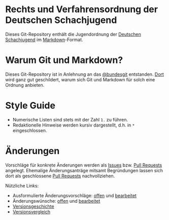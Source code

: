 # Rechts und Verfahrensordnung der Deutschen Schachjugend

Dieses Git-Repository enthält die Jugendordnung der [Deutschen Schachjugend](http://deutsche-schachjugend.de) im [Markdown](http://daringfireball.net/projects/markdown/syntax)-Format. 

# Warum Git und Markdown?

Dieses Git-Repository ist in Anlehnung an das [@bundesgit](https://github.com/bundestag/gesetze) entstanden. [Dort](https://github.com/bundestag/gesetze#warum-git) wird ganz gut geschildert, warum sich Git und Markdown für solch eine Ordnung anbieten.

# Style Guide

* Numerische Listen sind stets mit der Zahl `1.` zu führen.
* Redaktionelle Hinweise werden kursiv dargestellt, d.h. in `*` eingeschlossen.

# Änderungen

Vorschläge für konkrete Änderungen werden als [Issues](https://github.com/Schachjugend/Rechts_u_Verfahrensordnung/issues) bzw. [Pull Requests](https://github.com/Schachjugend/Jugendordnung/pulls) angelegt. Ehemalige Änderungsanträge mitsamt Begründungen lassen sich dort als geschlossene [Pull Requests](https://github.com/Schachjugend/Rechts_u_Verfahrensordnung/pulls?state=closed) nachvollziehen.

Nützliche Links:

* Ausformulierte Änderungsvorschläge: [offen](https://github.com/Schachjugend/Rechts_u_Verfahrensordnung/pulls?q=is%3Aopen+is%3Apr) und [bearbeitet](https://github.com/Schachjugend/Rechts_u_Verfahrensordnung/pulls?q=is%3Apr+is%3Aclosed)
* Änderungswünsche: [offen](https://github.com/Schachjugend/Rechts_u_Verfahrensordnung/pulls?q=is%3Aopen) und [bearbeitet](https://github.com/Schachjugend/Jugendordnung/issues?q=is%3Aclosed)
* [Versionsgeschichte](https://github.com/Schachjugend/Rechts_u_Verfahrensordnung/commits/master/Rechts_u_Verfahrensordnung.md)
* [Versionsvergleich](https://github.com/Schachjugend/Rechts_u_Verfahrensordnung/compare)
